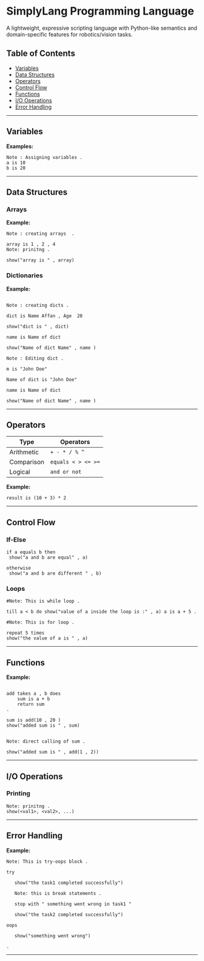 # SimplyLang Programming Language

A lightweight, expressive scripting language with Python-like semantics and domain-specific features for robotics/vision tasks.

## Table of Contents
- [Variables](#variables)
- [Data Structures](#data-structures)
- [Operators](#operators)
- [Control Flow](#control-flow)
- [Functions](#functions)
- [I/O Operations](#io-operations)
- [Error Handling](#error-handling)


---

## Variables


**Examples:**
```simply
Note : Assigning variables .
a is 10 
b is 20 
```

---

## Data Structures

### Arrays
 

**Example:**
```simply
Note : creating arrays  .

array is 1 , 2 , 4 
Note: prinitng .

show("array is " , array)
```

### Dictionaries

**Example:**
```simply

Note : creating dicts .

dict is Name Affan , Age  20 

show("dict is " , dict)

name is Name of dict 

show("Name of dict Name" , name )

Note : Editing dict .

m is "John Doe"

Name of dict is "John Doe"

name is Name of dict 

show("Name of dict Name" , name )
```

---

## Operators
| Type       | Operators          |
|------------|--------------------|
| Arithmetic | `+ - * / % ^`      |
| Comparison | `equals < > <= >=` |
| Logical    | `and or not`       |

**Example:**
```simply
result is (10 + 3) * 2    
```

---

## Control Flow

### If-Else
```simply
if a equals b then
 show("a and b are equal" , a)

otherwise 
 show("a and b are different " , b)
```


### Loops
```simply
#Note: This is while loop .

till a < b do show("value of a inside the loop is :" , a) a is a + 5 .

#Note: This is for loop . 

repeat 5 times
show("the value of a is " , a)

```
---

## Functions

**Example:**
```simply

add takes a , b does 
    sum is a + b
    return sum 
.

sum is add(10 , 20 )
show("added sum is " , sum)


Note: direct calling of sum .

show("added sum is " , add(1 , 2)) 
```

---


## I/O Operations

### Printing
```simply
Note: prinitng .
show(<val1>, <val2>, ...)
```

---

## Error Handling

**Example:**
```simply
Note: This is try-oops block .

try
 
   show("the task1 completed successfully")

   Note: this is break statements .

   stop with " something went wrong in task1 "

   show("the task2 completed successfully")

oops 

   show("something went wrong")

. 
```
---

